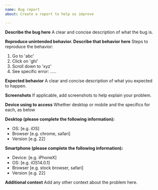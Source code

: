 ```yaml
---
name: Bug report
about: Create a report to help us improve

---
```


**Describe the bug here**
A clear and concise description of what the bug is.

**Reproduce unintended behavior. Describe that behavior here**
Steps to reproduce the behavior:
1. Go to 'abc'
2. Click on 'ghi'
3. Scroll down to 'xyz'
4. See specific error: .....

**Expected behavior**
A clear and concise description of what you expected to happen.

**Screenshots**
If applicable, add screenshots to help explain your problem.

**Device using to access**
Whether desktop or mobile and the specifics for each, as below

**Desktop (please complete the following information):**
 - OS: [e.g. iOS]
 - Browser [e.g. chrome, safari]
 - Version [e.g. 22]

**Smartphone (please complete the following information):**
 - Device: [e.g. iPhoneX]
 - OS: [e.g. iOS14.0.1]
 - Browser [e.g. stock browser, safari]
 - Version [e.g. 22]

**Additional context**
Add any other context about the problem here.
